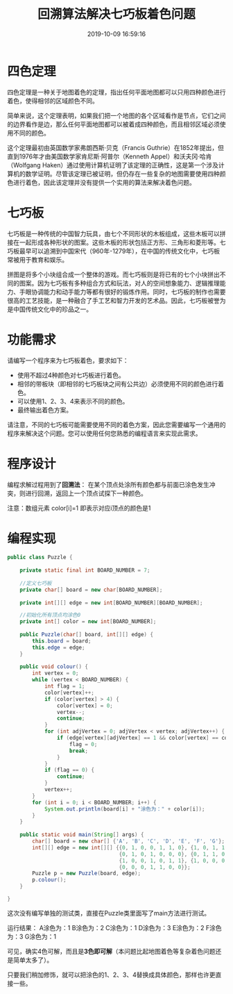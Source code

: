 ﻿---
title: 回溯算法解决七巧板着色问题
date: 2019-10-09 16:59:16
summary: 本文基于Java采用四色定理和回溯算法解决七巧板着色问题，用Java编程实现。
mathjax: true
tags:
- 算法
- Java
categories:
- 算法分析与设计
---

# 四色定理

四色定理是一种关于地图着色的定理，指出任何平面地图都可以只用四种颜色进行着色，使得相邻的区域颜色不同。

简单来说，这个定理表明，如果我们把一个地图的各个区域看作是节点，它们之间的边界看作是边，那么任何平面地图都可以被着成四种颜色，而且相邻区域必须使用不同的颜色。

这个定理最初由英国数学家弗朗西斯·贝克（Francis Guthrie）在1852年提出，但直到1976年才由美国数学家肯尼斯·阿普尔（Kenneth Appel）和沃夫冈·哈肯（Wolfgang Haken）通过使用计算机证明了该定理的正确性，这是第一个涉及计算机的数学证明。尽管该定理已被证明，但仍存在一些复杂的地图需要使用四种颜色进行着色，因此该定理并没有提供一个实用的算法来解决着色问题。

# 七巧板

七巧板是一种传统的中国智力玩具，由七个不同形状的木板组成，这些木板可以拼接在一起形成各种形状的图案。这些木板的形状包括正方形、三角形和菱形等。七巧板最早可以追溯到中国宋代（960年-1279年），在中国的传统文化中，七巧板常被用于教育和娱乐。

拼图是将多个小块组合成一个整体的游戏。而七巧板则是将已有的七个小块拼出不同的图案。因为七巧板有多种组合方式和玩法，对人的空间想象能力、逻辑推理能力、手眼协调能力和动手能力等都有很好的锻炼作用。同时，七巧板的制作也需要很高的工艺技能，是一种融合了手工艺和智力开发的艺术品。因此，七巧板被誉为是中国传统文化中的珍品之一。

# 功能需求

请编写一个程序来为七巧板着色，要求如下：
- 使用不超过4种颜色对七巧板进行着色。
- 相邻的带板块（即相邻的七巧板块之间有公共边）必须使用不同的颜色进行着色。
- 可以使用1、2、3、4来表示不同的颜色。
- 最终输出着色方案。

请注意，不同的七巧板可能需要使用不同的着色方案，因此您需要编写一个通用的程序来解决这个问题。您可以使用任何您熟悉的编程语言来实现此需求。

# 程序设计

编程求解过程用到了**回溯法**：
在某个顶点处涂所有颜色都与前面已涂色发生冲突，则进行回溯，返回上一个顶点试探下一种颜色。

注意：数组元素 color[i]=1 即表示对应i顶点的颜色是1

# 编程实现

```java
public class Puzzle {
    
    private static final int BOARD_NUMBER = 7;
    
    //定义七巧板
    private char[] board = new char[BOARD_NUMBER];
    
    private int[][] edge = new int[BOARD_NUMBER][BOARD_NUMBER];

    //初始化所有顶点均涂色0
    private int[] color = new int[BOARD_NUMBER];
    
    public Puzzle(char[] board, int[][] edge) {
        this.board = board;
        this.edge = edge;
    }
    
    public void colour() {
        int vertex = 0;
        while (vertex < BOARD_NUMBER) {
            int flag = 1;
            color[vertex]++;
            if (color[vertex] > 4) {
                color[vertex] = 0;
                vertex--;
                continue;
            }
            for (int adjVertex = 0; adjVertex < vertex; adjVertex++) {
                if (edge[vertex][adjVertex] == 1 && color[vertex] == color[adjVertex]) {
                    flag = 0;
                    break;
                }
            }
            if (flag == 0) {
                continue;
            }
            vertex++;
        }
        for (int i = 0; i < BOARD_NUMBER; i++) {
            System.out.println(board[i] + "涂色为：" + color[i]);
        }
    }
    
    public static void main(String[] args) {
        char[] board = new char[] {'A', 'B', 'C', 'D', 'E', 'F', 'G'};
        int[][] edge = new int[][] {{0, 1, 0, 0, 1, 1, 0}, {1, 0, 1, 1, 0, 0, 0},
                                    {0, 1, 0, 1, 0, 0, 0}, {0, 1, 1, 0, 1, 0, 1},
                                    {1, 0, 0, 1, 0, 1, 1}, {1, 0, 0, 0, 1, 0, 0},
                                    {0, 0, 0, 1, 1, 0, 0}};
        Puzzle p = new Puzzle(board, edge);
        p.colour();
    }

}
```

这次没有编写单独的测试类，直接在Puzzle类里面写了main方法进行测试。

运行结果：
A涂色为：1
B涂色为：2
C涂色为：1
D涂色为：3
E涂色为：2
F涂色为：3
G涂色为：1

可见，确实4色可解，而且是**3色即可解**（本问题比起地图着色等复杂着色问题还是简单太多了）。

只要我们稍加修饰，就可以把涂色的1、2、3、4替换成具体颜色，那样也许更直接一些。
